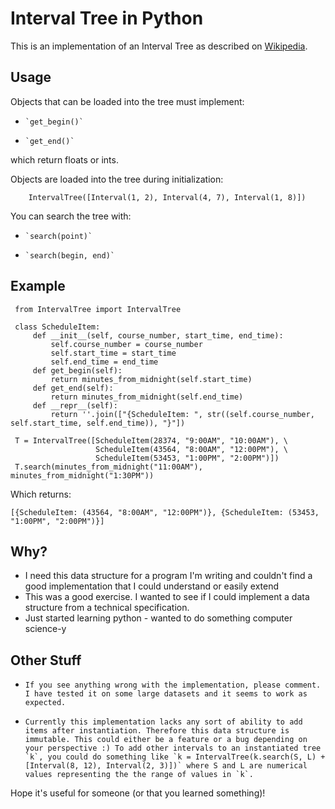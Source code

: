 Interval Tree in Python
=================


This is an implementation of an Interval Tree as described on [Wikipedia](http://en.wikipedia.org/wiki/Interval_tree).

Usage
---------

Objects that can be loaded into the tree must implement:

-     `get_begin()`
-     `get_end()`

which return floats or ints.



Objects are loaded into the tree during initialization:

        IntervalTree([Interval(1, 2), Interval(4, 7), Interval(1, 8)])

You can search the tree with:

-     `search(point)`
-     `search(begin, end)`


Example
---------


     from IntervalTree import IntervalTree

     class ScheduleItem:
         def __init__(self, course_number, start_time, end_time):
             self.course_number = course_number
             self.start_time = start_time
             self.end_time = end_time
         def get_begin(self):
             return minutes_from_midnight(self.start_time)
         def get_end(self):
             return minutes_from_midnight(self.end_time)
         def __repr__(self):
             return ''.join(["{ScheduleItem: ", str((self.course_number, self.start_time, self.end_time)), "}"])

     T = IntervalTree([ScheduleItem(28374, "9:00AM", "10:00AM"), \
                       ScheduleItem(43564, "8:00AM", "12:00PM"), \
                       ScheduleItem(53453, "1:00PM", "2:00PM")])
     T.search(minutes_from_midnight("11:00AM"), minutes_from_midnight("1:30PM"))

Which returns:

    [{ScheduleItem: (43564, "8:00AM", "12:00PM")}, {ScheduleItem: (53453, "1:00PM", "2:00PM")}]


Why?
--------

-    I need this data structure for a program I'm writing and couldn't find a good implementation that I could understand or easily extend
-    This was a good exercise. I wanted to see if I could implement a data structure from a technical specification.
-    Just started learning python - wanted to do something computer science-y


Other Stuff
-----------
-     If you see anything wrong with the implementation, please comment. I have tested it on some large datasets and it seems to work as expected.
-     Currently this implementation lacks any sort of ability to add items after instantiation. Therefore this data structure is immutable. This could either be a feature or a bug depending on your perspective :) To add other intervals to an instantiated tree `k`, you could do something like `k = IntervalTree(k.search(S, L) + [Interval(8, 12), Interval(2, 3)])` where S and L are numerical values representing the the range of values in `k`.


Hope it's useful for someone (or that you learned something)!
